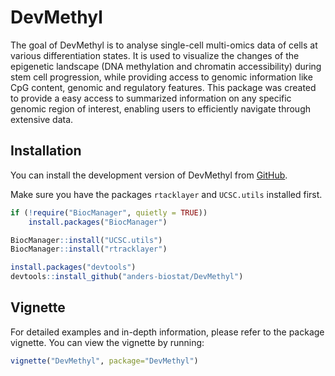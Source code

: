 
# DevMethyl

<!-- badges: start -->
<!-- badges: end -->

The goal of DevMethyl is to analyse single-cell multi-omics data of cells at various differentiation states. 
It is used to visualize the changes of the epigenetic landscape (DNA methylation and chromatin accessibility) during stem cell progression, while providing access to genomic information like CpG content, genomic and regulatory features. 
This package was created to provide a easy access to summarized information on any specific genomic region of interest, enabling users to efficiently navigate through extensive data.

## Installation

You can install the development version of DevMethyl from [GitHub](https://github.com/).

Make sure you have the packages `rtacklayer` and `UCSC.utils` installed first.

``` r
if (!require("BiocManager", quietly = TRUE))
    install.packages("BiocManager")

BiocManager::install("UCSC.utils")
BiocManager::install("rtracklayer")

install.packages("devtools")
devtools::install_github("anders-biostat/DevMethyl")
```

## Vignette
For detailed examples and in-depth information, please refer to the package vignette.
You can view the vignette by running:
``` r
vignette("DevMethyl", package="DevMethyl")
```
